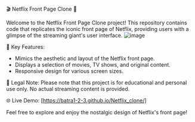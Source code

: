 🎬 Netflix Front Page Clone 🍿

Welcome to the Netflix Front Page Clone project! This repository contains code that replicates the iconic front page of Netflix, providing users with a glimpse of the streaming giant's user interface.
![image](https://github.com/Batra1-2-3/Netflix_clone/assets/109741876/4a9dc3c1-20a1-4c39-8d4d-a6ec25264ef5)


🚀 Key Features:
- Mimics the aesthetic and layout of the Netflix front page.
- Displays a selection of movies, TV shows, and original content.
- Responsive design for various screen sizes.

📝 Legal Note:
Please note that this project is for educational and personal use only. No actual streaming content is provided.

🌐 Live Demo:
[https://batra1-2-3.github.io/Netflix_clone/]



Feel free to explore and enjoy the nostalgic design of Netflix's front page!


